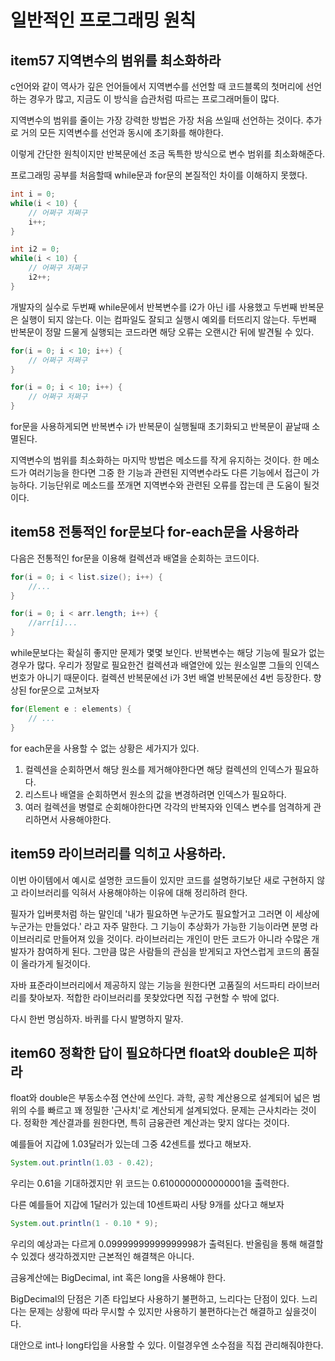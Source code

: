 # 일반적인 프로그래밍 원칙

## item57 지역변수의 범위를 최소화하라
c언어와 같이 역사가 깊은 언어들에서 지역변수를 선언할 때 코드블록의 첫머리에 선언하는 경우가 많고, 지금도 이 방식을 습관처럼 따르는 프로그래머들이 많다. 

지역변수의 범위를 줄이는 가장 강력한 방법은 가장 처음 쓰일때 선언하는 것이다. 추가로 거의 모든 지역변수를 선언과 동시에 초기화를 해야한다.

이렇게 간단한 원칙이지만 반복문에선 조금 독특한 방식으로 변수 범위를 최소화해준다.

프로그래밍 공부를 처음할때 while문과 for문의 본질적인 차이를 이해하지 못했다. 

```java
int i = 0;
while(i < 10) {
    // 어쩌구 저쩌구
    i++;
}

int i2 = 0;
while(i < 10) {
    // 어쩌구 저쩌구
    i2++;
}
```

개발자의 실수로 두번째 while문에서 반복변수를 i2가 아닌 i를 사용했고 두번째 반복문은 실행이 되지 않는다. 이는 컴파일도 잘되고 실행시 예외를 터뜨리지 않는다. 두번째 반복문이 정말 드물게 실행되는 코드라면 해당 오류는 오랜시간 뒤에 발견될 수 있다. 

```java
for(i = 0; i < 10; i++) {
    // 어쩌구 저쩌구
}

for(i = 0; i < 10; i++) {
    // 어쩌구 저쩌구
}
```

for문을 사용하게되면 반복변수 i가 반복문이 실행될때 초기화되고 반복문이 끝날때 소멸된다. 

지역변수의 범위를 최소화하는 마지막 방법은 메소드를 작게 유지하는 것이다. 한 메소드가 여러기능을 한다면 그중 한 기능과 관련된 지역변수라도 다른 기능에서 접근이 가능하다. 기능단위로 메소드를 쪼개면 지역변수와 관련된 오류를 잡는데 큰 도움이 될것이다.

## item58 전통적인 for문보다 for-each문을 사용하라

다음은 전통적인 for문을 이용해 컬렉션과 배열을 순회하는 코드이다. 

```java
for(i = 0; i < list.size(); i++) {
    //...
}

for(i = 0; i < arr.length; i++) {
    //arr[i]...
}
```

while문보다는 확실히 좋지만 문제가 몇몇 보인다. 반복변수는 해당 기능에 필요가 없는 경우가 많다. 우리가 정말로 필요한건 컬렉션과 배열안에 있는 원소일뿐 그들의 인덱스번호가 아니기 때문이다. 컬렉션 반복문에선 i가 3번 배열 반복문에선 4번 등장한다. 향상된 for문으로 고쳐보자

```java
for(Element e : elements) {
    // ...
}
```

for each문을 사용할 수 없는 상황은 세가지가 있다. 
1. 컬렉션을 순회하면서 해당 원소를 제거해야한다면 해당 컬렉션의 인덱스가 필요하다.
2. 리스트나 배열을 순회하면서 원소의 값을 변경하려면 인덱스가 필요하다. 
3. 여러 컬렉션을 병렬로 순회해야한다면 각각의 반복자와 인덱스 변수를 엄격하게 관리하면서 사용해야한다. 

## item59 라이브러리를 익히고 사용하라.
이번 아이템에서 예시로 설명한 코드들이 있지만 코드를 설명하기보단 새로 구현하지 않고 라이브러리를 익혀서 사용해야하는 이유에 대해 정리하려 한다.

필자가 입버릇처럼 하는 말인데 '내가 필요하면 누군가도 필요할거고 그러면 이 세상에 누군가는 만들었다.' 라고 자주 말한다. 그 기능이 추상화가 가능한 기능이라면 분명 라이브러리로 만들어져 있을 것이다. 라이브러리는 개인이 만든 코드가 아니라 수많은 개발자가 참여하게 된다. 그만큼 많은 사람들의 관심을 받게되고 자연스럽게 코드의 품질이 올라가게 될것이다. 

자바 표준라이브러리에서 제공하지 않는 기능을 원한다면 고품질의 서드파티 라이브러리를 찾아보자. 적합한 라이브러리를 못찾았다면 직접 구현할 수 밖에 없다.

다시 한번 명심하자. 바퀴를 다시 발명하지 말자.

## item60 정확한 답이 필요하다면 float와 double은 피하라

float와 double은 부동소수점 연산에 쓰인다. 과학, 공학 계산용으로 설계되어 넓은 범위의 수를 빠르고 꽤 정밀한 '근사치'로 계산되게 설계되었다. 문제는 근사치라는 것이다. 정확한 계산결과를 원한다면, 특히 금융관련 계산과는 맞지 않다는 것이다. 

예를들어 지갑에 1.03달러가 있는데 그중 42센트를 썼다고 해보자.

```java
System.out.println(1.03 - 0.42);
```

우리는 0.61을 기대하겠지만 위 코드는 0.6100000000000001을 출력한다. 

다른 예를들어 지갑에 1달러가 있는데 10센트짜리 사탕 9개를 샀다고 해보자

```java
System.out.println(1 - 0.10 * 9);
```

우리의 예상과는 다르게 0.09999999999999998가 출력된다. 반올림을 통해 해결할 수 있겠다 생각하겠지만 근본적인 해결책은 아니다.

금융계산에는 BigDecimal, int 혹은 long을 사용해야 한다. 

BigDecimal의 단점은 기존 타입보다 사용하기 불편하고, 느리다는 단점이 있다. 느리다는 문제는 상황에 따라 무시할 수 있지만 사용하기 불편하다는건 해결하고 싶을것이다. 

대안으로 int나 long타입을 사용할 수 있다. 이럴경우엔 소수점을 직접 관리해줘야한다.